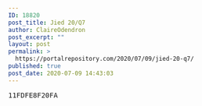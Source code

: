 ```yaml
---
ID: 18820
post_title: Jied 20/Q7
author: ClaireOdendron
post_excerpt: ""
layout: post
permalink: >
  https://portalrepository.com/2020/07/09/jied-20-q7/
published: true
post_date: 2020-07-09 14:43:03
---
```

<pre>11FDFE8F20FA</pre>